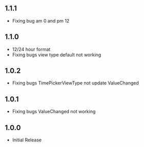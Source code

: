## 1.1.1

* Fixing bug am 0 and pm 12

## 1.1.0

* 12/24 hour format
* Fixing bugs view type default not working

## 1.0.2

* Fixing bugs TimePickerViewType not update ValueChanged

## 1.0.1

* Fixing bugs ValueChanged not working

## 1.0.0

* Initial Release
